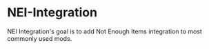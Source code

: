 NEI-Integration
===============

NEI Integration's goal is to add Not Enough Items integration to most commonly used mods.
